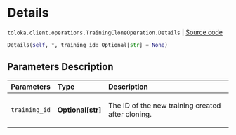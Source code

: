 # Details
`toloka.client.operations.TrainingCloneOperation.Details` | [Source code](https://github.com/Toloka/toloka-kit/blob/v1.2.2/src/client/operations.py#L244)

```python
Details(self, *, training_id: Optional[str] = None)
```

## Parameters Description

| Parameters | Type | Description |
| :----------| :----| :-----------|
`training_id`|**Optional\[str\]**|<p>The ID of the new training created after cloning.</p>
